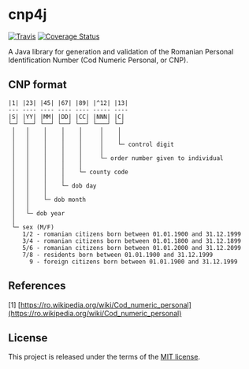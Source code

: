 # cnp4j

[![Travis](https://img.shields.io/travis/vrachieru/cnp4j.svg)](https://travis-ci.org/vrachieru/cnp4j)
[![Coverage Status](https://coveralls.io/repos/github/vrachieru/cnp4j/badge.svg?branch=master)](https://coveralls.io/github/vrachieru/cnp4j?branch=master)

A Java library for generation and validation of the Romanian Personal Identification Number (Cod Numeric Personal, or CNP).


## CNP format

```
|1| |23| |45| |67| |89| |^12| |13|
--- ---- ---- ---- ---- ----- ----
|S| |YY| |MM| |DD| |CC| |NNN| |C|
└─┘ └──┘ └──┘ └──┘ └──┘ └───┘ └─┘
 │   │    │    │    │     │    │
 │   │    │    │    │     │    │
 │   │    │    │    │     │    └─ control digit
 │   │    │    │    │     │
 │   │    │    │    │     └─ order number given to individual
 │   │    │    │    │
 │   │    │    │    └─ county code
 │   │    │    │
 │   │    │    └─ dob day
 │   │    │
 │   │    └─ dob month
 │   │
 │   └─ dob year
 │
 └─ sex (M/F)
    1/2 - romanian citizens born between 01.01.1900 and 31.12.1999
    3/4 - romanian citizens born between 01.01.1800 and 31.12.1899
    5/6 - romanian citizens born between 01.01.2000 and 31.12.2099
    7/8 - residents born between 01.01.1900 and 31.12.1999
      9 - foreign citizens born between 01.01.1900 and 31.12.1999
```

## References

[1] [https://ro.wikipedia.org/wiki/Cod_numeric_personal](https://ro.wikipedia.org/wiki/Cod_numeric_personal)


## License

This project is released under the terms of the [MIT license](http://en.wikipedia.org/wiki/MIT_License).
